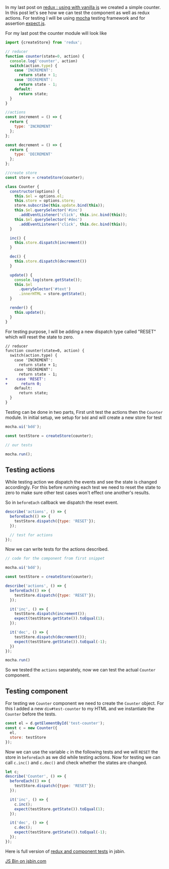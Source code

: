 <!--


---
 "Redux : testing a simple component"
excerpt: "Redux : testing a simple component"
date: 2016-02-25 00:00:00 IST
updated: 2016-02-25 00:00:00 IST
categories: javascript
tags: redux
---

-->
<!DOCTYPE html>
<html>

<head>
  <title>basic-git-workflow</title>
  <meta charset="utf-8">
  <meta name="viewport" content="width=device-width, initial-scale=1.0">


  <link rel="stylesheet" href="./css/bootstrap.css">
  <link rel="stylesheet" href="./css/bootstrap.grid.css">
  <link rel="stylesheet" href="./css/bootstrap.min.css">
  <link rel="stylesheet" href="./css/bootstrap-reboot.min.css">
  <link rel="stylesheet" href="./css/bootstrap.css.map">
  <link rel="stylesheet" href="./css/blog-home.css">
  <link rel="stylesheet" href="./css/prism.css">
  <script async defer src="./css/prism.js"></script>
</head>

<body>

In my last post on [redux : using with vanilla js](/2016/02/redux-using-with-vanilla-js.html) we created a simple counter. In this post let's see how we can test the component as well as redux actions. For testing I will be using [mocha](http://mochajs.org/) testing framework and for assertion [expect.js](https://github.com/LearnBoost/expect.js).

For my last post the counter module will look like 

~~~ js
import {createStore} from 'redux';

// reducer 
function counter(state=0, action) {
  console.log('counter', action)
  switch(action.type) {
    case 'INCREMENT':
      return state + 1;
    case 'DECREMENT':
      return state - 1;
    default:
      return state;
  }
}

//actions
const increment = () => {
  return {
    type: 'INCREMENT'
  };
};

const decrement = () => {
  return {
    type: 'DECREMENT'
  };
};

//create store
const store = createStore(counter);

class Counter {
  constructor(options) {
    this.$el = options.el;
    this.store = options.store;
    store.subscribe(this.update.bind(this));
    this.$el.querySelector('#inc')
      .addEventListener('click', this.inc.bind(this));
    this.$el.querySelector('#dec')
      .addEventListener('click', this.dec.bind(this));
  }

  inc() {
    this.store.dispatch(increment())
  }

  dec() {
    this.store.dispatch(decrement())
  }

  update() { 
    console.log(store.getState());
    this.$el
      .querySelector('#text')
      .innerHTML = store.getState();
  }

  render() {
    this.update();
  }
}
~~~

For testing purpose, I will be adding a new dispatch type called "RESET" which will reset the state to zero.

~~~ diff
// reducer 
function counter(state=0, action) {
  switch(action.type) {
    case 'INCREMENT':
      return state + 1;
    case 'DECREMENT':
      return state - 1;
+    case 'RESET':
+      return 0;
    default:
      return state;
  }
}
~~~

Testing can be done in two parts, First unit test the actions then the `Counter` module.
In initial setup, we setup for `bdd` and will create a new store for test

~~~ js
mocha.ui('bdd');

const testStore = createStore(counter);

// our tests

mocha.run();
~~~

## Testing actions

While testing action we dispatch the events and see the state is changed accordingly. For this before running each test we need to reset the state to zero to make sure other test cases won't effect one another's results.

So in `beforeEach` callback we dispatch the reset event.

~~~ js
describe('actions', () => {
  beforeEach(() => {
    testStore.dispatch({type: 'RESET'});
  });

  // test for actions
});
~~~

Now we can write tests for the actions described.

~~~ js
// code for the component from first snippet

mocha.ui('bdd');

const testStore = createStore(counter);

describe('actions', () => {
  beforeEach(() => {
    testStore.dispatch({type: 'RESET'});
  });

  it('inc', () => {
    testStore.dispatch(increment());
    expect(testStore.getState()).toEqual(1);
  });

  it('dec', () => {
    testStore.dispatch(decrement());
    expect(testStore.getState()).toEqual(-1);
  })
});

mocha.run()
~~~

So we tested the `actions` separately, now we can test the actual `Counter` component.

## Testing component

For testing we `Counter` component we need to create the `Counter` object. For this I added a new `div#test-counter` to my HTML and we instantiate the `Counter` before the tests.

~~~ js
const el = d.getElementById('test-counter');
const c = new Counter({
  el,
  store: testStore
});
~~~

Now we can use the variable `c` in the following tests and we will `RESET` the store in `beforeEach` as we did while testing actions. Now for testing we can call `c.inc()` and `c.dec()` and check whether the states are changed.
 
~~~ js
let c;
describe('Counter', () => {
  beforeEach(() => {
    testStore.dispatch({type: 'RESET'});
  });

  it('inc', () => {
    c.inc();
    expect(testStore.getState()).toEqual(1);
  });

  it('dec', () => {
    c.dec();
    expect(testStore.getState()).toEqual(-1);
  });
});
~~~

Here is full version of [redux and component tests](https://jsbin.com/jibagu/edit?js,output) in jsbin. 

<a class="jsbin-embed" href="http://jsbin.com/jibagu/3/embed?js,output">JS Bin on jsbin.com</a><script src="http://static.jsbin.com/js/embed.min.js?3.35.9"></script>

